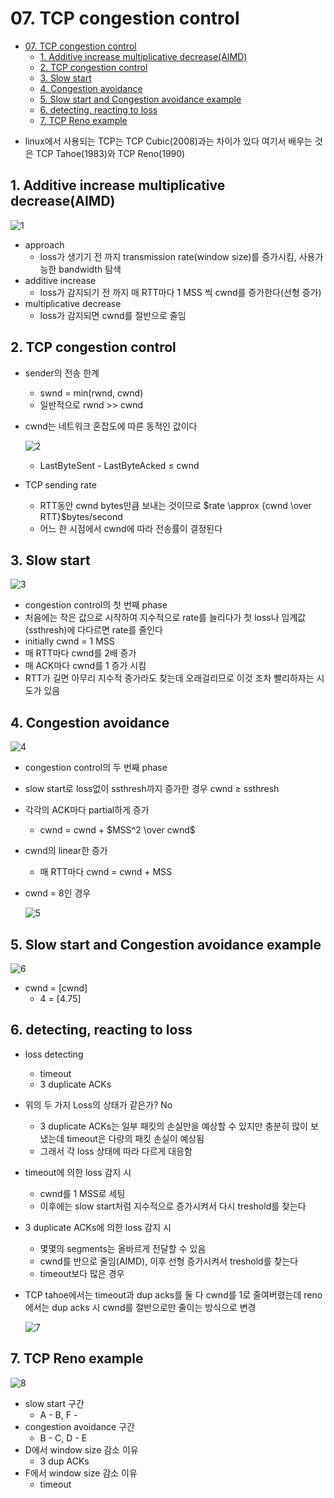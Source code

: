 # 07. TCP congestion control

<!--ts-->

- [07. TCP congestion control](#07-tcp-congestion-control)
  - [1. Additive increase multiplicative decrease(AIMD)](#1-additive-increase-multiplicative-decreaseaimd)
  - [2. TCP congestion control](#2-tcp-congestion-control)
  - [3. Slow start](#3-slow-start)
  - [4. Congestion avoidance](#4-congestion-avoidance)
  - [5. Slow start and Congestion avoidance example](#5-slow-start-and-congestion-avoidance-example)
  - [6. detecting, reacting to loss](#6-detecting-reacting-to-loss)
  - [7. TCP Reno example](#7-tcp-reno-example)

<!-- Created by https://github.com/ekalinin/github-markdown-toc -->
<!-- Added by: sungminyou, at: 2022년 7월 20일 수요일 19시 25분 45초 KST -->

<!--te-->

- linux에서 사용되는 TCP는 TCP Cubic(2008)과는 차이가 있다 여기서 배우는 것은 TCP Tahoe(1983)와 TCP Reno(1990)

## 1. Additive increase multiplicative decrease(AIMD)

![1](https://user-images.githubusercontent.com/48282185/179960024-25c86527-7d50-4764-8545-5fd9e32e4220.png)

- approach
  - loss가 생기기 전 까지 transmission rate(window size)를 증가시킴, 사용가능한 bandwidth 탐색
- additive increase
  - loss가 감지되기 전 까지 매 RTT마다 1 MSS 씩 cwnd를 증가한다(선형 증가)
- multiplicative decrease
  - loss가 감지되면 cwnd를 절반으로 줄임

## 2. TCP congestion control

- sender의 전송 한계
  - swnd = min(rwnd, cwnd)
  - 일반적으로 rwnd >> cwnd
- cwnd는 네트워크 혼잡도에 따른 동적인 값이다

  ![2](https://user-images.githubusercontent.com/48282185/179960019-7f9cc63d-befe-478f-b9e8-4065ae2df616.png)

  - LastByteSent - LastByteAcked ≤ cwnd

- TCP sending rate
  - RTT동안 cwnd bytes만큼 보내는 것이므로 $rate \approx {cwnd \over RTT}$bytes/second
  - 어느 한 시점에서 cwnd에 따라 전송률이 결정된다

## 3. Slow start

![3](https://user-images.githubusercontent.com/48282185/179960017-60f2bee9-c61c-4deb-bc0c-12c7481dde5e.png)

- congestion control의 첫 번째 phase
- 처음에는 작은 값으로 시작하여 지수적으로 rate를 늘리다가 첫 loss나 임계값(ssthresh)에 다다르면 rate를 줄인다
- initially cwnd = 1 MSS
- 매 RTT마다 cwnd를 2배 증가
- 매 ACK마다 cwnd를 1 증가 시킴
- RTT가 길면 아무리 지수적 증가라도 찾는데 오래걸리므로 이것 조차 빨리하자는 시도가 있음

## 4. Congestion avoidance

![4](https://user-images.githubusercontent.com/48282185/179960012-5c8ee1e4-45a4-4f2e-b638-0385be5624bd.png)

- congestion control의 두 번째 phase
- slow start로 loss없이 ssthresh까지 증가한 경우 cwnd ≥ ssthresh
- 각각의 ACK마다 partial하게 증가
  - cwnd = cwnd + $MSS^2 \over cwnd$
- cwnd의 linear한 증가
  - 매 RTT마다 cwnd = cwnd + MSS
- cwnd = 8인 경우

  ![5](https://user-images.githubusercontent.com/48282185/179960009-114b8ba1-4660-44e0-ab84-64c2e144bff6.png)

## 5. Slow start and Congestion avoidance example

![6](https://user-images.githubusercontent.com/48282185/179960005-c1592591-2fa4-428c-9e11-c395be382c94.png)

- cwnd = [cwnd]
  - 4 = [4.75]

## 6. detecting, reacting to loss

- loss detecting
  - timeout
  - 3 duplicate ACKs
- 위의 두 가지 Loss의 상태가 같은가? No
  - 3 duplicate ACKs는 일부 패킷의 손실만을 예상할 수 있지만 충분히 많이 보냈는데 timeout은 다량의 패킷 손실이 예상됨
  - 그래서 각 loss 상태에 따라 다르게 대응함
- timeout에 의한 loss 감지 시
  - cwnd를 1 MSS로 세팅
  - 이후에는 slow start처럼 지수적으로 증가시켜서 다시 treshold를 찾는다
- 3 duplicate ACKs에 의한 loss 감지 시
  - 몇몇의 segments는 올바르게 전달할 수 있음
  - cwnd를 반으로 줄임(AIMD), 이후 선형 증가시켜서 treshold를 찾는다
  - timeout보다 많은 경우
- TCP tahoe에서는 timeout과 dup acks를 둘 다 cwnd를 1로 줄여버렸는데 reno에서는 dup acks 시 cwnd를 절반으로만 줄이는 방식으로 변경

  ![7](https://user-images.githubusercontent.com/48282185/179960002-b5a60994-73d2-4701-904d-c1c5b39f8a93.png)

## 7. TCP Reno example

![8](https://user-images.githubusercontent.com/48282185/179959982-f040e782-ec36-4869-b3f8-a5852ffcba31.png)

- slow start 구간
  - A - B, F -
- congestion avoidance 구간
  - B - C, D - E
- D에서 window size 감소 이유
  - 3 dup ACKs
- F에서 window size 감소 이유
  - timeout
